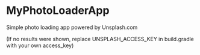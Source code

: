 # MyPhotoLoaderApp

Simple photo loading app powered by Unsplash.com


(If no results were shown, replace UNSPLASH_ACCESS_KEY in build.gradle with your own access_key)
